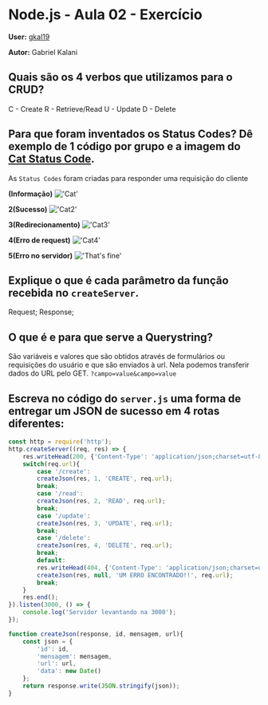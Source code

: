 # Node.js - Aula 02 - Exercício

**User:** [gkal19](https://github.com/gkal19)

**Autor:** Gabriel Kalani

## Quais são os 4 verbos que utilizamos para o CRUD?
C - Create
R - Retrieve/Read
U - Update
D - Delete

## Para que foram inventados os Status Codes? Dê exemplo de 1 código por grupo e a imagem do [Cat Status Code](https://http.cat/).
As `Status Codes` foram criadas para responder uma requisição do cliente<br> 

**(Informação)**
!['Cat'](https://http.cat/100)

**2(Sucesso)**
!['Cat2'](https://http.cat/200)

**3(Redirecionamento)**
!['Cat3'](https://http.cat/307)

**4(Erro de request)**
!['Cat4'](https://http.cat/402)

**5(Erro no servidor)**
!['That's fine'](https://http.cat/599)

## Explique o que é cada parâmetro da função recebida no `createServer`.
Request;
Response;

## O que é e para que serve a Querystring?
São variáveis e valores que são obtidos através de formulários ou requisições do usuário e que são enviados à url.
Nela podemos transferir dados do URL pelo GET.
`?campo=value&campo=value`


## Escreva no código do `server.js` uma forma de entregar um JSON de sucesso em 4 rotas diferentes:

```js
const http = require('http');
http.createServer((req, res) => {
	res.writeHead(200, {'Content-Type': 'application/json;charset=utf-8'});
	switch(req.url){
		case '/create':
		createJson(res, 1, 'CREATE', req.url);
		break;
		case '/read':
		createJson(res, 2, 'READ', req.url);
		break;
		case '/update':
		createJson(res, 3, 'UPDATE', req.url);
		break;
		case '/delete':
		createJson(res, 4, 'DELETE', req.url);
		break;
		default:
		res.writeHead(404, {'Content-Type': 'application/json;charset=utf-8'});
		createJson(res, null, 'UM ERRO ENCONTRADO!!', req.url);
		break;
	}
	res.end();
}).listen(3000, () => {
	console.log('Servidor levantando na 3000');
});

function createJson(response, id, mensagem, url){
	const json = {
		'id': id,
		'mensagem': mensagem,
		'url': url,
		'data': new Date()
	};
	return response.write(JSON.stringify(json));
}
``` 

